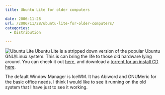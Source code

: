 ```yaml
---
title: Ubuntu Lite for older computers

date: 2006-11-28
url: /2006/11/28/ubuntu-lite-for-older-computers/
categories:
  - Distribution

---
```

<img align="left" alt="Ubuntu Lite" id="image293" src="/uploads/2006/11/ubuntulite.png" />Ubuntu Lite is a stripped down version of the popular Ubuntu GNU/Linux system. This is can bring the life to those old hardware lying around. You can check it out <a target="_blank" href="http://www.ubuntulite.org/drupal/?q=node/1">here</a>, and download a <a target="_blank" href="http://www.wolfteck.com/files/UbuntuLite-1.1.iso.torrent">torrent for an install CD here</a>.

The default Window Manager is IceWM. It has Abiword and GNUMeric for the basic office needs. I think I would like to see it running on the old system that I have just to see it working.